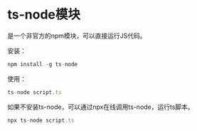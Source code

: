 # ts-node模块
是一个非官方的npm模块，可以直接运行JS代码。

安装：

```js
npm install -g ts-node
```

使用：

```js
ts-node script.ts
```

如果不安装ts-node，可以通过npx在线调用ts-node，运行ts脚本。

```js
npx ts-node script.ts
```

